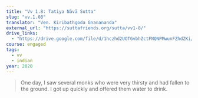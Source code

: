 ```yaml
---
title: "Vv 1.8: Tatiya Nāvā Sutta"
slug: "vv.1.08"
translator: "Ven. Kiribathgoda Gnanananda"
external_url: "https://suttafriends.org/sutta/vv1-8/"
drive_links:
  - "https://drive.google.com/file/d/1hczhd2UOTGvbhZctFNQNPMwunFZhdZKi/view?usp=drivesdk"
course: engaged
tags:
  - vv
  - indian
year: 2020
---
```


> One day, I saw several monks who were very thirsty and had fallen to the ground. I got up quickly and offered them water to drink.
